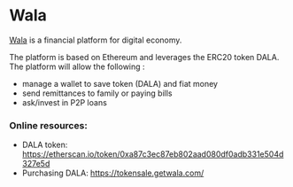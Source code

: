 # Wala 

[Wala](https://www.getwala.com/) is  a financial platform for digital economy.

The platform is based on Ethereum and leverages the ERC20 token DALA.  The platform will allow the following : 
* manage a wallet to save  token (DALA) and  fiat money 
* send remittances to family or paying bills 
* ask/invest in  P2P loans


### Online resources:
* DALA token: https://etherscan.io/token/0xa87c3ec87eb802aad080df0adb331e504d327e5d
* Purchasing DALA: https://tokensale.getwala.com/
